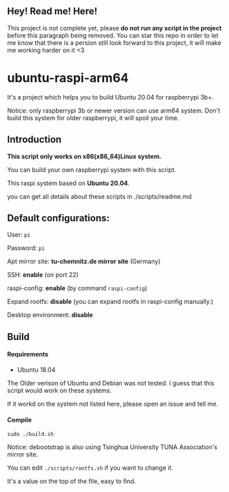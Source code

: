 Hey! Read me! Here!
---
This project is not complete yet, please **do not run any script in the project** before this paragraph being removed.
You can star this repo in order to let me know that there is a persion still look forward to this project, it will make me working harder on it <3

# ubuntu-raspi-arm64
It's a project which helps you to build Ubuntu 20.04 for raspberrypi 3b+.

Notice: only raspberrypi 3b or newer version can use arm64 system. Don't build this system for older raspberrypi, it will spoil your time.

Introduction
---

**This script only works on x86(x86_64)Linux system.**

You can build your own raspberrypi system with this script.

This raspi system based on **Ubuntu 20.04**.

you can get all details about these scripts in ./scripts/readme.md

Default configurations:
---

User: `pi`

Password: `pi`

Apt mirror site: **tu-chemnitz.de mirror site** (Germany)

SSH: **enable** (on port 22)

raspi-config: **enable** (by command `raspi-config`)

Expand rootfs: **disable** (you can expand rootfs in raspi-config manually.)

Desktop environment: **disable**

Build
---
#### Requirements
+ Ubuntu 18.04

The Older verison of Ubuntu and Debian was not tested. I guess that this script would work on these systems.

If it workd on the system not listed here, please open an issue and tell me.

#### Compile
`sudo ./build.sh`

Notice: debootstrap is also using Tsinghua University TUNA Association's mirror site.

You can edit `./scripts/rootfs.sh` if you want to change it.

It's a value on the top of the file, easy to find.

